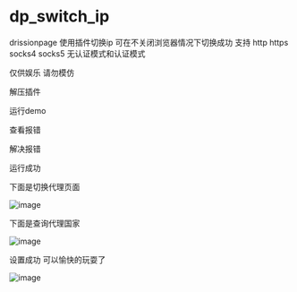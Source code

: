 # dp_switch_ip
drissionpage 使用插件切换ip 可在不关闭浏览器情况下切换成功
支持 http https socks4 socks5 无认证模式和认证模式

仅供娱乐 请勿模仿


解压插件

运行demo

查看报错

解决报错

运行成功

下面是切换代理页面




![image](https://github.com/user-attachments/assets/958d7bee-32d4-4177-bfa3-584c47aaad3c)





下面是查询代理国家




![image](https://github.com/user-attachments/assets/e8d08c6a-e315-43c7-a584-ad2c7cbd576f)





设置成功 可以愉快的玩耍了




![image](https://github.com/user-attachments/assets/13754fcd-2af4-4c51-b4d3-ea7cdc5472eb)
